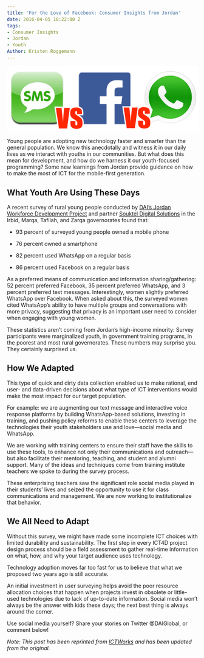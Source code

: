```yaml
---
title: 'For the Love of Facebook: Consumer Insights from Jordan'
date: 2016-04-05 18:22:00 Z
tags:
- Consumer Insights
- Jordan
- Youth
Author: Kristen Roggemann
---
```


![sms-facebook-whatsapp.png](/uploads/sms-facebook-whatsapp.png)

Young people are adopting new technology faster and smarter than the general population. We know this anecdotally and witness it in our daily lives as we interact with youths in our communities. But what does this mean for development, and how do we harness it our youth-focused programming? Some new learnings from Jordan provide guidance on how to make the most of ICT for the mobile-first generation.

<!--more-->

## What Youth Are Using These Days

A recent survey of rural young people conducted by [DAI’s Jordan Workforce Development Project](http://www.jordanwfd.org/en-us/) and partner [Souktel Digital Solutions](www.souktel.org) in the Irbid, Marqa, Tafilah, and Zarqa governorates found that:

* 93 percent of surveyed young people owned a mobile phone

* 76 percent owned a smartphone

* 82 percent used WhatsApp on a regular basis

* 86 percent used Facebook on a regular basis

As a preferred means of communication and information sharing/gathering: 52 percent preferred Facebook, 35 percent preferred WhatsApp, and 3 percent preferred text messages.  Interestingly, women slightly preferred WhatsApp over Facebook. When asked about this, the surveyed women cited WhatsApp’s ability to have multiple groups and conversations with more privacy, suggesting that privacy is an important user need to consider when engaging with young women.

These statistics aren’t coming from Jordan’s high-income minority: Survey participants were marginalized youth, in government training programs, in the poorest and most rural governorates. These numbers may surprise you. They certainly surprised us.

## How We Adapted

This type of quick and dirty data collection enabled us to make rational, end user- and data-driven decisions about what type of ICT interventions would make the most impact for our target population.

For example: we are augmenting our text message and interactive voice response platforms by building WhatsApp-based solutions, investing in training, and pushing policy reforms to enable these centers to leverage the technologies their youth stakeholders use and love—social media and WhatsApp.

We are working with training centers to ensure their staff have the skills to use these tools, to enhance not only their communications and outreach—but also facilitate their mentoring, teaching, and student and alumni support. Many of the ideas and techniques come from training institute teachers we spoke to during the survey process.

These enterprising teachers saw the significant role social media played in their students’ lives and seized the opportunity to use it for class communications and management. We are now working to institutionalize that behavior.

## We All Need to Adapt

Without this survey, we might have made some incomplete ICT choices with limited durability and sustainability. The first step in every ICT4D project design process should be a field assessment to gather real-time information on what, how, and why your target audience uses technology.

Technology adoption moves far too fast for us to believe that what we proposed two years ago is still accurate.

An initial investment in user surveying helps avoid the poor resource allocation choices that happen when projects invest in obsolete or little-used technologies due to lack of up-to-date information. Social media won’t always be the answer with kids these days; the next best thing is always around the corner.

Use social media yourself? Share your stories on Twitter @DAIGlobal, or comment below!

*Note: This post has been reprinted from [ICTWorks](http://www.ictworks.org/2015/11/11/guess-which-communications-platform-youth-prefer-to-use-today/) and has been updated from the original.*
